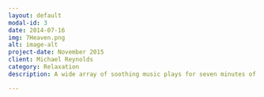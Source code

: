 ```yaml
---
layout: default
modal-id: 3
date: 2014-07-16
img: 7Heaven.png
alt: image-alt
project-date: November 2015
client: Michael Reynolds
category: Relaxation
description: A wide array of soothing music plays for seven minutes of heaven.

---
```

